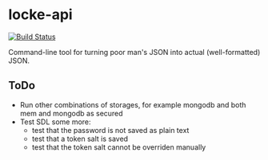 locke-api
=========

[![Build Status](https://secure.travis-ci.org/jakobmattsson/realjson.png)](http://travis-ci.org/jakobmattsson/realjson)

Command-line tool for turning poor man's JSON into actual (well-formatted) JSON.



ToDo
----
* Run other combinations of storages, for example mongodb and both mem and mongodb as secured
* Test SDL some more:
  * test that the password is not saved as plain text
  * test that a token salt is saved
  * test that the token salt cannot be overriden manually
